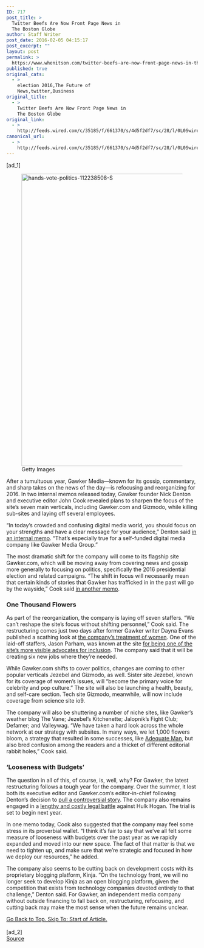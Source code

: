 ```yaml
---
ID: 717
post_title: >
  Twitter Beefs Are Now Front Page News in
  The Boston Globe
author: Staff Writer
post_date: 2016-02-05 04:15:17
post_excerpt: ""
layout: post
permalink: >
  https://www.whenitson.com/twitter-beefs-are-now-front-page-news-in-the-boston-globe/
published: true
original_cats:
  - >
    election 2016,The Future of
    News,twitter,Business
original_title:
  - >
    Twitter Beefs Are Now Front Page News in
    The Boston Globe
original_link:
  - >
    http://feeds.wired.com/c/35185/f/661370/s/4d5f2df7/sc/28/l/0L0Swired0N0C20A160C0A20Ctwitter0Ebeefs0Eare0Enow0Efront0Epage0Enews0Ein0Ethe0Eboston0Eglobe0C/story01.htm
canonical_url:
  - >
    http://feeds.wired.com/c/35185/f/661370/s/4d5f2df7/sc/28/l/0L0Swired0N0C20A160C0A20Ctwitter0Ebeefs0Eare0Enow0Efront0Epage0Enews0Ein0Ethe0Eboston0Eglobe0C/story01.htm
---
```

 [ad_1]
<br><div id=""><figure attachment_1934199="" class="wp-caption landscape alignnone  relative" data-js="fader"><a href="http://www.wired.com/wp-content/uploads/2015/11/hands-vote-politics-112238508-S.jpg"><img src="http://www.whenitson.com/wp-content/uploads/2016/01/The-New-Republic-Is-For-SaleTurns-Out-Media-Is-Hard.jpg" alt="hands-vote-politics-112238508-S" width="1024" height="768" class="size-large wp-image-1934199"/></a><figcaption class="wp-caption-text link-underline"><span class="credit link-underline-sm"><span aria-hidden="true" class="ui ui ui-illo inline-block ui-credit relative opacity-5 marg-r-micro"/> Getty Images</span></figcaption></figure><p>After a tumultuous year, Gawker Media—known for its gossip, commentary, and sharp takes on the news of the day—is refocusing and reorganizing for 2016. In two internal memos released today, Gawker founder Nick Denton and executive editor John Cook revealed plans to sharpen the focus of the site’s seven main verticals, including Gawker.com and Gizmodo, while killing sub-sites and laying off several employees.</p>
<p>“In today’s crowded and confusing digital media world, you should focus on your strengths and have a clear message for your audience,” Denton said <a href="https://assets.documentcloud.org/documents/2515376/gawker-founder-nick-dentons-memo-11-17-15.pdf" target="_blank">in an internal memo</a>. “That’s especially true for a self-funded digital media company like Gawker Media Group.”</p>
<p>The most dramatic shift for the company will come to its flagship site Gawker.com, which will be moving away from covering news and gossip more generally to focusing on politics, specifically the 2016 presidential election and related campaigns. “The shift in focus will necessarily mean that certain kinds of stories that Gawker has trafficked in in the past will go by the wayside,” Cook said <a href="https://assets.documentcloud.org/documents/2515370/gawker-executive-editors-john-cook-memo-11-17-15.pdf" target="_blank">in another memo</a>.</p>
<h3>One Thousand Flowers</h3>
<p>As part of the reorganization, the company is laying off seven staffers. “We can’t reshape the site’s focus without shifting personnel,” Cook said. The restructuring comes just two days after former Gawker writer Dayna Evans published a scathing look at <a href="https://medium.com/matter/on-gawker-s-problem-with-women-f1197d8c1a4e" target="_blank">the company’s treatment of women</a>. One of the laid-off staffers, Jason Parham, was known at the site <a href="http://jparham.kinja.com/gawker-medias-responsibility-to-diversity-1678986146" target="_blank">for being one of the site’s more visible advocates for inclusion</a>. The company said that it will be creating six new jobs where they’re needed. </p>



<p>While Gawker.com shifts to cover politics, changes are coming to other popular verticals Jezebel and Gizmodo, as well. Sister site Jezebel, known for its coverage of women’s issues, will “become the primary voice for celebrity and pop culture.” The site will also be launching a health, beauty, and self-care section. Tech site Gizmodo, meanwhile, will now include coverage from science site io9. </p>
<p>The company will also be shuttering a number of niche sites, like Gawker’s weather blog The Vane; Jezebel’s Kitchenette; Jalopnik’s Fight Club; Defamer; and Valleywag. “We have taken a hard look across the whole network at our strategy with subsites. In many ways, we let 1,000 flowers bloom, a strategy that resulted in some successes, like <a href="http://adequateman.deadspin.com" target="_blank">Adequate Man</a>, but also bred confusion among the readers and a thicket of different editorial rabbit holes,” Cook said.</p>
<h3>‘Looseness with Budgets’</h3>
<p>The question in all of this, of course, is, well, why? For Gawker, the latest restructuring follows a tough year for the company. Over the summer, it lost both its executive editor and Gawker.com’s editor-in-chief following Denton’s decision to <a href="http://www.wired.com/2015/07/gawker-reboots-even-nick-denton-isnt-sure-whats-next/" target="_blank">pull a controversial story</a>. The company also remains engaged in a <a href="http://money.cnn.com/2015/06/17/media/hulk-hogan-gawker-lawsuit/" target="_blank">lengthy and costly legal battle</a> against Hulk Hogan. The trial is set to begin next year. </p>
<p>In one memo today, Cook also suggested that the company may feel some stress in its proverbial wallet. “I think it’s fair to say that we’ve all felt some measure of looseness with budgets over the past year as we rapidly expanded and moved into our new space. The fact of that matter is that we need to tighten up, and make sure that we’re strategic and focused in how we deploy our resources,” he added.</p>
<p>The company also seems to be cutting back on development costs with its proprietary blogging platform, Kinja. “On the technology front, we will no longer seek to develop Kinja as an open blogging platform, given the competition that exists from technology companies devoted entirely to that challenge,” Denton said. For Gawker, an independent media company without outside financing to fall back on, restructuring, refocusing, and cutting back may make the most sense when the future remains unclear.</p>
							<a class="visually-hidden skip-to-text-link focusable bg-white" href="#start-of-content">Go Back to Top. Skip To: Start of Article.</a>
						</div>
<br>[ad_2]
<br><a href="http://feeds.wired.com/c/35185/f/661370/s/4d5f2df7/sc/28/l/0L0Swired0N0C20A160C0A20Ctwitter0Ebeefs0Eare0Enow0Efront0Epage0Enews0Ein0Ethe0Eboston0Eglobe0C/story01.htm">Source </a>